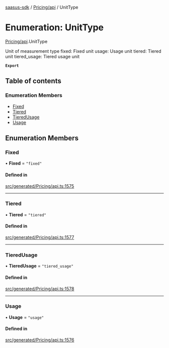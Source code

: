 [saasus-sdk](../README.md) / [Pricing/api](../modules/Pricing_api.md) / UnitType

# Enumeration: UnitType

[Pricing/api](../modules/Pricing_api.md).UnitType

Unit of measurement type fixed: Fixed unit usage: Usage unit tiered: Tiered unit tiered_usage: Tiered usage unit

**`Export`**

## Table of contents

### Enumeration Members

- [Fixed](Pricing_api.UnitType.md#fixed)
- [Tiered](Pricing_api.UnitType.md#tiered)
- [TieredUsage](Pricing_api.UnitType.md#tieredusage)
- [Usage](Pricing_api.UnitType.md#usage)

## Enumeration Members

### Fixed

• **Fixed** = ``"fixed"``

#### Defined in

[src/generated/Pricing/api.ts:1575](https://github.com/saasus-platform/saasus-sdk-javascript/blob/2c78b0a/src/generated/Pricing/api.ts#L1575)

___

### Tiered

• **Tiered** = ``"tiered"``

#### Defined in

[src/generated/Pricing/api.ts:1577](https://github.com/saasus-platform/saasus-sdk-javascript/blob/2c78b0a/src/generated/Pricing/api.ts#L1577)

___

### TieredUsage

• **TieredUsage** = ``"tiered_usage"``

#### Defined in

[src/generated/Pricing/api.ts:1578](https://github.com/saasus-platform/saasus-sdk-javascript/blob/2c78b0a/src/generated/Pricing/api.ts#L1578)

___

### Usage

• **Usage** = ``"usage"``

#### Defined in

[src/generated/Pricing/api.ts:1576](https://github.com/saasus-platform/saasus-sdk-javascript/blob/2c78b0a/src/generated/Pricing/api.ts#L1576)
